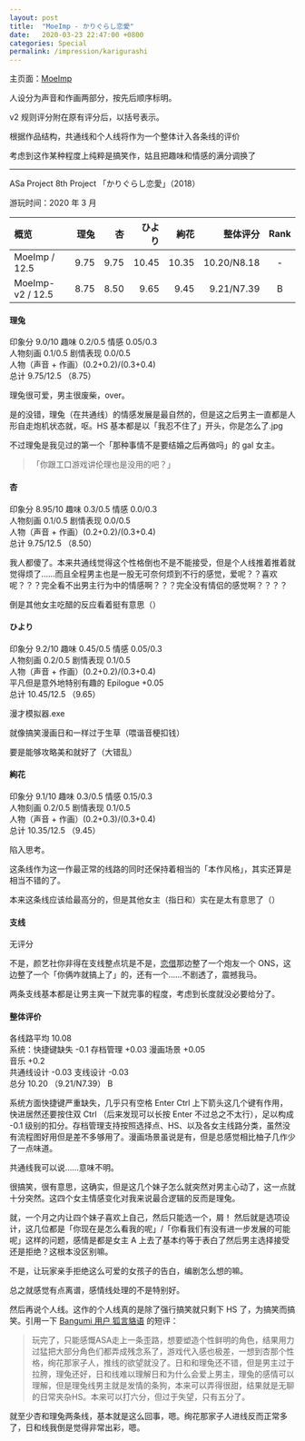 ```yaml
---
layout: post
title:  "MoeImp - かりぐらし恋愛"
date:   2020-03-23 22:47:00 +0800
categories: Special
permalink: /impression/karigurashi
---
```


主页面：[MoeImp](http://yoro.xyz/impression)

人设分为声音和作画两部分，按先后顺序标明。

v2 规则评分附在原有评分后，以括号表示。

根据作品结构，共通线和个人线将作为一个整体计入各条线的评价

考虑到这作某种程度上纯粹是搞笑作，姑且把趣味和情感的满分调换了

---

ASa Project 8th Project 「かりぐらし恋愛」（2018）

游玩时间：2020 年 3 月

| 概览 | 理兔 | 杏 | ひより | 絢花 | 整体评分 | Rank |
| :---- | ----: | ----: | ----: | -----: |-----:|:----:|
| MoeImp / 12.5 | 9.75 | 9.75 | 10.45 | 10.35 |10.20/N8.18|-|
| MoeImp-v2 / 12.5 | 8.75 | 8.50 | 9.65 | 9.45 |9.21/N7.39|B|

#### 理兔

印象分 9.0/10 趣味 0.2/0.5 情感 0.05/0.3<br />
人物刻画 0.1/0.5 剧情表现 0.0/0.5<br />
人物（声音 + 作画）(0.2+0.2)/(0.3+0.4)<br />
总计 9.75/12.5 （8.75）

理兔很可爱，男主很废柴，over。

是的没错，理兔（在共通线）的情感发展是最自然的，但是这之后男主一直都是人形自走炮机状态就，呕。HS 基本都是以「我忍不住了」开头，你是怎么了.jpg

不过理兔是我见过的第一个「那种事情不是要结婚之后再做吗」的 gal 女主。

> 「你跟工口游戏讲伦理也是没用的吧？」

#### 杏

印象分 8.95/10 趣味 0.3/0.5 情感 0.0/0.3<br />
人物刻画 0.1/0.5 剧情表现 0.0/0.5<br />
人物（声音 + 作画）(0.2+0.2)/(0.3+0.4)<br />
总计 9.75/12.5 （8.50）

我人都傻了。本来共通线觉得这个性格倒也不是不能接受，但是个人线推着推着就觉得烦了……而且全程男主也是一股无可奈何烦到不行的感觉，爱呢？？喜欢呢？？？完全看不出男主行为中的情感啊？？？完全没有情侣的感觉啊？？？？

倒是其他女主吃醋的反应看着挺有意思（）

#### ひより

印象分 9.2/10 趣味 0.45/0.5 情感 0.05/0.3<br />
人物刻画 0.2/0.5 剧情表现 0.1/0.5 <br />
人物（声音 + 作画）(0.2+0.2)/(0.3+0.4)<br />
平凡但是意外地特别有趣的 Epilogue +0.05<br />
总计 10.45/12.5 （9.65）

漫才模拟器.exe

就像搞笑漫画日和一样过于生草（喂谐音梗扣钱）

要是能够攻略美和就好了（大错乱）

#### 絢花

印象分 9.1/10 趣味 0.3/0.5 情感 0.15/0.3<br />
人物刻画 0.2/0.5 剧情表现 0.1/0.5<br />
人物（声音 + 作画）(0.2+0.3)/(0.3+0.4)<br />
总计 10.35/12.5 （9.45）

陷入思考。

这条线作为这一作最正常的线路的同时还保持着相当的「本作风格」，其实还算是相当不错的了。

本来这条线应该给最高分的，但是其他女主（指日和）实在是太有意思了（）

#### 支线

无评分

不是，颜艺社你非得在支线整点坑是不是，[恋借](http://yoro.xyz/impression/renaikari)那边整了一个炮友一个 ONS，这边整了一个「你俩咋就搞上了」的，还有一个……不剧透了，震撼我马。

两条支线基本都是让男主爽一下就完事的程度，考虑到长度就没必要给分了。

#### 整体评价

各线路平均 10.08<br />
系统：快捷键缺失 -0.1 存档管理 +0.03 漫画场景 +0.05<br />
音乐 +0.2<br />
共通线设计 -0.03 支线设计 -0.03<br />
总分 10.20 （9.21/N7.39） B

系统方面快捷键严重缺失，几乎只有空格 Enter Ctrl 上下箭头这几个键有作用，快进居然还要按住双 Ctrl （后来发现可以长按 Enter 不过总之不太行），足以构成 -0.1 级别的扣分。存档管理支持按照选择点、HS、以及各女主线路分类，虽然没有流程图好用但是差不多够用了。漫画场景虽说是有，但是总感觉相比柚子几作少了一点味道。

共通线我可以说……意味不明。

很搞笑，很有意思，这确实，但是这几个妹子怎么就突然对男主心动了，这一点就十分突然。这四个女主情感变化对我来说最合逻辑的反而是理兔。

就，一个月之内让四个妹子喜欢上自己，然后只能选一个，屑！
然后就是选项设计，这几位都是「你现在是怎么看我的呢」/「你看我们有没有进一步发展的可能呢」这样的问题，感情是都是女主 A 上去了基本约等于表白了然后男主选择接受还是拒绝？这根本没区别嘛。

不是，让玩家亲手拒绝这么可爱的女孩子的告白，编剧怎么想的嘛。

总之就感觉有点离谱，感情线处理的不是特别好。

然后再说个人线。这作的个人线真的是除了强行搞笑就只剩下 HS 了，为搞笑而搞笑。引用一下 [Bangumi 用户 狐言貉语](http://bgm.tv/user/340001) 的短评：

> 玩完了，只能感慨ASA走上一条歪路，想要塑造个性鲜明的角色，结果用力过猛把大部分角色们都弄成残念系了，游戏代入感也极差，一想到杏那个性格，绚花那家子人，推线的欲望就没了。日和和理兔还不错，但是男主过于拉胯，理兔还好，日和线难以理解日和为什么会爱上男主，理兔的感情可以理解，但是理兔线男主就是发情的条狗，本来可以弄得很甜，结果就是无聊的日常夹杂HS。本来可以打六分，但过于失望，只有五分了。

就至少杏和理兔两条线，基本就是这么回事，嗯。绚花那家子人进线反而正常多了，日和线我倒是觉得非常出彩，嗯。
